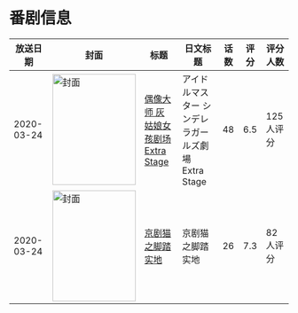 # 番剧信息

|放送日期|封面|标题|日文标题|话数|评分|评分人数|
|---|---|---|---|---|---|---|
|2020-03-24|<img src="//lain.bgm.tv/pic/cover/c/bd/c7/302738_u8A7c.jpg" alt="封面" style="width:150px;height:200px;object-fit:cover;">|[偶像大师 灰姑娘女孩剧场 Extra Stage](https://bangumi.tv/subject/302738)|アイドルマスター シンデレラガールズ劇場 Extra Stage|48|6.5|125人评分|
|2020-03-24|<img src="//lain.bgm.tv/pic/cover/c/c0/00/305402_06AEs.jpg" alt="封面" style="width:150px;height:200px;object-fit:cover;">|[京剧猫之脚踏实地](https://bangumi.tv/subject/305402)|京剧猫之脚踏实地|26|7.3|82人评分|
